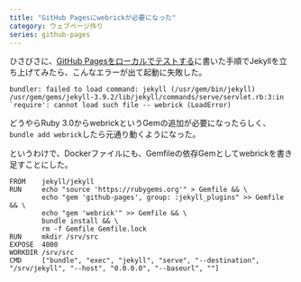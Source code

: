 ```yaml
---
title: "GitHub Pagesにwebrickが必要になった"
category: ウェブページ作り
series: github-pages
---
```


ひさびさに、[GitHub Pagesをローカルでテストする](20190413.html)に書いた手順でJekyllを立ち上げてみたら、こんなエラーが出て起動に失敗した。

```console
bundler: failed to load command: jekyll (/usr/gem/bin/jekyll)
/usr/gem/gems/jekyll-3.9.2/lib/jekyll/commands/serve/servlet.rb:3:in `require': cannot load such file -- webrick (LoadError)
```

どうやらRuby 3.0からwebrickというGemの追加が必要になったらしく、`bundle add webrick`したら元通り動くようになった。

というわけで、Dockerファイルにも、Gemfileの依存Gemとしてwebrickを書き足すことにした。

```docker
FROM    jekyll/jekyll
RUN     echo "source 'https://rubygems.org'" > Gemfile && \
        echo "gem 'github-pages', group: :jekyll_plugins" >> Gemfile && \
        echo "gem 'webrick'" >> Gemfile && \
        bundle install && \
        rm -f Gemfile Gemfile.lock
RUN     mkdir /srv/src
EXPOSE  4000
WORKDIR /srv/src
CMD     ["bundle", "exec", "jekyll", "serve", "--destination", "/srv/jekyll", "--host", "0.0.0.0", "--baseurl", ""]
```
